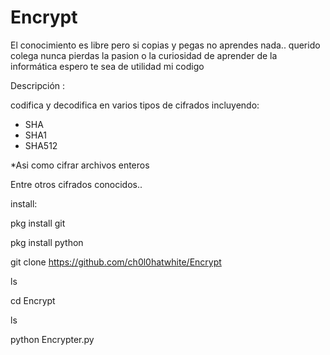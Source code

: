 # Encrypt


El conocimiento es libre pero si copias y pegas no aprendes nada.. querido colega 
nunca pierdas la pasion o la curiosidad de aprender de la informática espero 
te sea de utilidad mi codigo 


Descripción :

codifica y decodifica en varios tipos de cifrados
incluyendo:

* SHA
* SHA1
* SHA512

*Asi como cifrar archivos enteros

Entre otros cifrados conocidos..

install:

pkg install git

pkg install python

git clone 
 https://github.com/ch0l0hatwhite/Encrypt

ls

cd Encrypt

ls

python Encrypter.py

